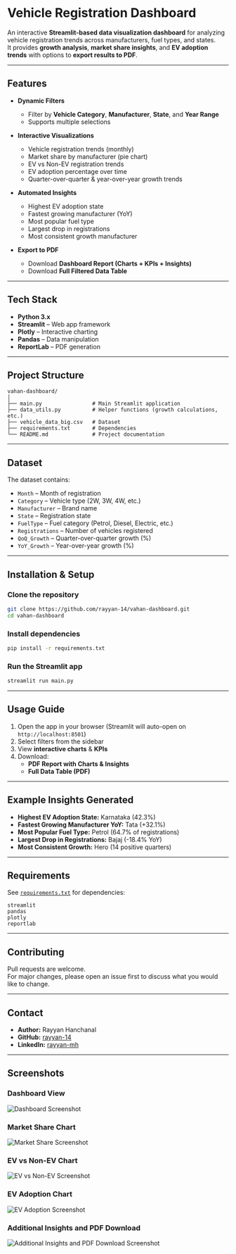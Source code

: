 # Vehicle Registration Dashboard

An interactive **Streamlit-based data visualization dashboard** for analyzing vehicle registration trends across manufacturers, fuel types, and states.  
It provides **growth analysis**, **market share insights**, and **EV adoption trends** with options to **export results to PDF**.

---

## Features

- **Dynamic Filters**
  - Filter by **Vehicle Category**, **Manufacturer**, **State**, and **Year Range**
  - Supports multiple selections

- **Interactive Visualizations**
  - Vehicle registration trends (monthly)
  - Market share by manufacturer (pie chart)
  - EV vs Non-EV registration trends
  - EV adoption percentage over time
  - Quarter-over-quarter & year-over-year growth trends

- **Automated Insights**
  - Highest EV adoption state
  - Fastest growing manufacturer (YoY)
  - Most popular fuel type
  - Largest drop in registrations
  - Most consistent growth manufacturer

- **Export to PDF**
  - Download **Dashboard Report (Charts + KPIs + Insights)**
  - Download **Full Filtered Data Table**

---

## Tech Stack

- **Python 3.x**
- **Streamlit** – Web app framework
- **Plotly** – Interactive charting
- **Pandas** – Data manipulation
- **ReportLab** – PDF generation

---

## Project Structure
```
vahan-dashboard/
│
├── main.py                # Main Streamlit application
├── data_utils.py          # Helper functions (growth calculations, etc.)
├── vehicle_data_big.csv   # Dataset
├── requirements.txt       # Dependencies
└── README.md              # Project documentation
```

---

## Dataset
The dataset contains:
- `Month` – Month of registration
- `Category` – Vehicle type (2W, 3W, 4W, etc.)
- `Manufacturer` – Brand name
- `State` – Registration state
- `FuelType` – Fuel category (Petrol, Diesel, Electric, etc.)
- `Registrations` – Number of vehicles registered
- `QoQ_Growth` – Quarter-over-quarter growth (%)
- `YoY_Growth` – Year-over-year growth (%)

---

## Installation & Setup

### Clone the repository
```bash
git clone https://github.com/rayyan-14/vahan-dashboard.git
cd vahan-dashboard
```

### Install dependencies
```bash
pip install -r requirements.txt
```

### Run the Streamlit app
```bash
streamlit run main.py
```

---

## Usage Guide

1. Open the app in your browser (Streamlit will auto-open on `http://localhost:8501`)
2. Select filters from the sidebar
3. View **interactive charts** & **KPIs**
4. Download:
   - **PDF Report with Charts & Insights**
   - **Full Data Table (PDF)**

---

## Example Insights Generated

- **Highest EV Adoption State:** Karnataka (42.3%)
- **Fastest Growing Manufacturer YoY:** Tata (+32.1%)
- **Most Popular Fuel Type:** Petrol (64.7% of registrations)
- **Largest Drop in Registrations:** Bajaj (-18.4% YoY)
- **Most Consistent Growth:** Hero (14 positive quarters)

---

## Requirements
See [`requirements.txt`](requirements.txt) for dependencies:
```
streamlit
pandas
plotly
reportlab
```

---

## Contributing
Pull requests are welcome.  
For major changes, please open an issue first to discuss what you would like to change.

---

## Contact
- **Author:** Rayyan Hanchanal
- **GitHub:** [rayyan-14](https://github.com/rayyan-14)
- **LinkedIn:** [rayyan-mh](https://linkedin.com/in/rayyan-mh)

---

## Screenshots

### Dashboard View
![Dashboard Screenshot](Screenshots/Dashboard.png)

### Market Share Chart
![Market Share Screenshot](Screenshots/Market_Share.png)

### EV vs Non-EV Chart
![EV vs Non-EV Screenshot](Screenshots/Ev_v_Non-EV.png)

### EV Adoption Chart
![EV Adoption Screenshot](Screenshots/EV_Adoption.png)

### Additional Insights and PDF Download
![Additional Insights and PDF Download Screenshot](Screenshots/Additional_Insights.png)

